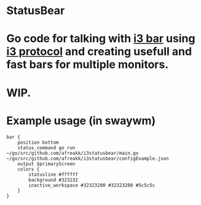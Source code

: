 # StatusBear
# Go code for talking with [i3 bar](https://i3wm.org/i3bar/) using [i3 protocol](https://i3wm.org/docs/i3bar-protocol.html) and creating usefull and fast bars for multiple monitors.  
# WIP.


# Example usage (in swaywm)
```
bar {
    position bottom
    status_command go run ~/go/src/github.com/afreakk/i3statusbear/main.go ~/go/src/github.com/afreakk/i3statusbear/configExample.json
	output $primaryScreen
    colors {
        statusline #ffffff
        background #323232
        inactive_workspace #32323200 #32323200 #5c5c5c
    }
}
```